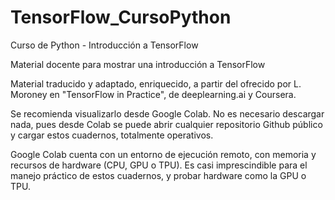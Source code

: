 # TensorFlow_CursoPython
Curso de Python - Introducción a TensorFlow

Material docente para mostrar una introducción a TensorFlow

Material traducido y adaptado, enriquecido, a partir del ofrecido por L. Moroney en "TensorFlow in Practice", de deeplearning.ai y Coursera. 

Se recomienda visualizarlo desde Google Colab. No es necesario descargar nada, pues desde Colab se puede abrir cualquier repositorio Github público y cargar estos cuadernos, totalmente operativos. 

Google Colab cuenta con un entorno de ejecución remoto, con memoria y recursos de hardware (CPU, GPU o TPU). Es casi imprescindible para el manejo práctico de estos cuadernos, y probar hardware como la GPU o TPU. 


